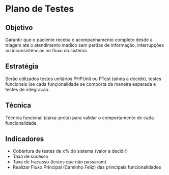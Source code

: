 # Plano de Testes

## Objetivo
Garantir que o paciente receba o acompanhamento completo desde a triagem até o atendimento médico sem perdas de informação, interrupções ou inconsistências no fluxo do sistema.

## Estratégia
Serão utilizados testes unitários PHPUnit ou PTest (ainda a decidir), testes funcionais (se cada funçionalidade se comporta da maneira esperada e testes de integração.

## Técnica
Técnica funcional (caixa-preta) para validar o comportamento de cada funcionalidade.

## Indicadores
- Cobertura de testes de x% do sistema (valor a decidir)
- Taxa de sucesso
- Taxa de fracasso (testes que não passaram)
- Realizar Fluxo Principal (Caminho Feliz) das principais funcionalidades
